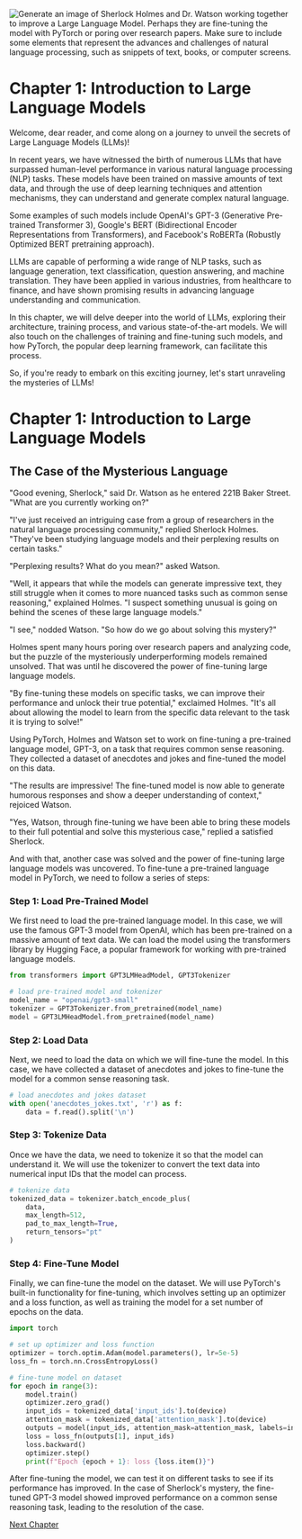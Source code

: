 ![Generate an image of Sherlock Holmes and Dr. Watson working together to improve a Large Language Model. Perhaps they are fine-tuning the model with PyTorch or poring over research papers. Make sure to include some elements that represent the advances and challenges of natural language processing, such as snippets of text, books, or computer screens.](https://oaidalleapiprodscus.blob.core.windows.net/private/org-ct6DYQ3FHyJcnH1h6OA3fR35/user-qvFBAhW3klZpvcEY1psIUyDK/img-lSHayqDiTCN09mYEdPvsG8Ge.png?st=2023-04-14T01%3A22%3A30Z&se=2023-04-14T03%3A22%3A30Z&sp=r&sv=2021-08-06&sr=b&rscd=inline&rsct=image/png&skoid=6aaadede-4fb3-4698-a8f6-684d7786b067&sktid=a48cca56-e6da-484e-a814-9c849652bcb3&skt=2023-04-13T17%3A15%3A58Z&ske=2023-04-14T17%3A15%3A58Z&sks=b&skv=2021-08-06&sig=wWubm/qLbKG5wvPCSTkUkkjO9ffpkGusTexUAZ3ZMxA%3D)


# Chapter 1: Introduction to Large Language Models

Welcome, dear reader, and come along on a journey to unveil the secrets of Large Language Models (LLMs)!

In recent years, we have witnessed the birth of numerous LLMs that have surpassed human-level performance in various natural language processing (NLP) tasks. These models have been trained on massive amounts of text data, and through the use of deep learning techniques and attention mechanisms, they can understand and generate complex natural language.

Some examples of such models include OpenAI's GPT-3 (Generative Pre-trained Transformer 3), Google's BERT (Bidirectional Encoder Representations from Transformers), and Facebook's RoBERTa (Robustly Optimized BERT pretraining approach).

LLMs are capable of performing a wide range of NLP tasks, such as language generation, text classification, question answering, and machine translation. They have been applied in various industries, from healthcare to finance, and have shown promising results in advancing language understanding and communication.

In this chapter, we will delve deeper into the world of LLMs, exploring their architecture, training process, and various state-of-the-art models. We will also touch on the challenges of training and fine-tuning such models, and how PyTorch, the popular deep learning framework, can facilitate this process.

So, if you're ready to embark on this exciting journey, let's start unraveling the mysteries of LLMs!
# Chapter 1: Introduction to Large Language Models
## The Case of the Mysterious Language

"Good evening, Sherlock," said Dr. Watson as he entered 221B Baker Street. "What are you currently working on?" 

"I've just received an intriguing case from a group of researchers in the natural language processing community," replied Sherlock Holmes. "They've been studying language models and their perplexing results on certain tasks."

"Perplexing results? What do you mean?" asked Watson.

"Well, it appears that while the models can generate impressive text, they still struggle when it comes to more nuanced tasks such as common sense reasoning," explained Holmes. "I suspect something unusual is going on behind the scenes of these large language models."

"I see," nodded Watson. "So how do we go about solving this mystery?"

Holmes spent many hours poring over research papers and analyzing code, but the puzzle of the mysteriously underperforming models remained unsolved. That was until he discovered the power of fine-tuning large language models.

"By fine-tuning these models on specific tasks, we can improve their performance and unlock their true potential," exclaimed Holmes. "It's all about allowing the model to learn from the specific data relevant to the task it is trying to solve!"

Using PyTorch, Holmes and Watson set to work on fine-tuning a pre-trained language model, GPT-3, on a task that requires common sense reasoning. They collected a dataset of anecdotes and jokes and fine-tuned the model on this data.

"The results are impressive! The fine-tuned model is now able to generate humorous responses and show a deeper understanding of context," rejoiced Watson.

"Yes, Watson, through fine-tuning we have been able to bring these models to their full potential and solve this mysterious case," replied a satisfied Sherlock.

And with that, another case was solved and the power of fine-tuning large language models was uncovered.
To fine-tune a pre-trained language model in PyTorch, we need to follow a series of steps:

### Step 1: Load Pre-Trained Model
We first need to load the pre-trained language model. In this case, we will use the famous GPT-3 model from OpenAI, which has been pre-trained on a massive amount of text data. We can load the model using the transformers library by Hugging Face, a popular framework for working with pre-trained language models.

```python
from transformers import GPT3LMHeadModel, GPT3Tokenizer

# load pre-trained model and tokenizer
model_name = "openai/gpt3-small"
tokenizer = GPT3Tokenizer.from_pretrained(model_name)
model = GPT3LMHeadModel.from_pretrained(model_name)
```

### Step 2: Load Data
Next, we need to load the data on which we will fine-tune the model. In this case, we have collected a dataset of anecdotes and jokes to fine-tune the model for a common sense reasoning task.

```python
# load anecdotes and jokes dataset
with open('anecdotes_jokes.txt', 'r') as f:
    data = f.read().split('\n')
```

### Step 3: Tokenize Data
Once we have the data, we need to tokenize it so that the model can understand it. We will use the tokenizer to convert the text data into numerical input IDs that the model can process.

```python
# tokenize data
tokenized_data = tokenizer.batch_encode_plus(
    data,
    max_length=512,
    pad_to_max_length=True,
    return_tensors="pt"
)
```

### Step 4: Fine-Tune Model
Finally, we can fine-tune the model on the dataset. We will use PyTorch's built-in functionality for fine-tuning, which involves setting up an optimizer and a loss function, as well as training the model for a set number of epochs on the data.

```python
import torch

# set up optimizer and loss function
optimizer = torch.optim.Adam(model.parameters(), lr=5e-5)
loss_fn = torch.nn.CrossEntropyLoss()

# fine-tune model on dataset
for epoch in range(3):
    model.train()
    optimizer.zero_grad()
    input_ids = tokenized_data['input_ids'].to(device)
    attention_mask = tokenized_data['attention_mask'].to(device)
    outputs = model(input_ids, attention_mask=attention_mask, labels=input_ids)
    loss = loss_fn(outputs[1], input_ids)
    loss.backward()
    optimizer.step()
    print(f"Epoch {epoch + 1}: loss {loss.item()}")
```

After fine-tuning the model, we can test it on different tasks to see if its performance has improved. In the case of Sherlock's mystery, the fine-tuned GPT-3 model showed improved performance on a common sense reasoning task, leading to the resolution of the case.


[Next Chapter](02_Chapter02.md)